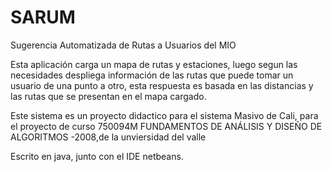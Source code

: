 # SARUM
Sugerencia Automatizada de Rutas a Usuarios del MIO

Esta aplicación  carga un mapa de rutas y estaciones, luego segun las necesidades despliega información
de las rutas que puede tomar un usuario de una punto a otro, esta respuesta es basada en las distancias
y las rutas que se presentan en el mapa cargado.

Este sistema es un proyecto didactico para el sistema Masivo de Cali, para el proyecto de curso 750094M	FUNDAMENTOS DE ANÁLISIS Y DISEÑO DE ALGORITMOS -2008,de la unviersidad del valle

Escrito en java, junto con el IDE netbeans.
